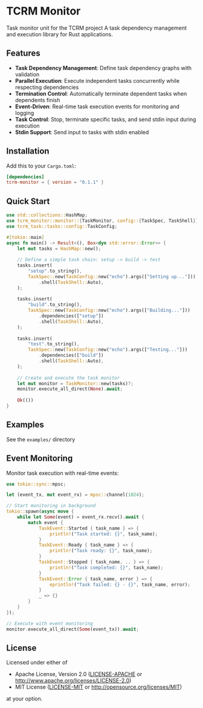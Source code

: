 # TCRM Monitor

Task monitor unit for the TCRM project
A task dependency management and execution library for Rust applications.

## Features
- **Task Dependency Management**: Define task dependency graphs with validation
- **Parallel Execution**: Execute independent tasks concurrently while respecting dependencies
- **Termination Control**: Automatically terminate dependent tasks when dependents finish
- **Event-Driven**: Real-time task execution events for monitoring and logging
- **Task Control**: Stop, terminate specific tasks, and send stdin input during execution
- **Stdin Support**: Send input to tasks with stdin enabled

## Installation

Add this to your `Cargo.toml`:

```toml
[dependencies]
tcrm-monitor = { version = "0.1.1" }

```

## Quick Start

```rust
use std::collections::HashMap;
use tcrm_monitor::monitor::{TaskMonitor, config::{TaskSpec, TaskShell}};
use tcrm_task::tasks::config::TaskConfig;

#[tokio::main]
async fn main() -> Result<(), Box<dyn std::error::Error>> {
    let mut tasks = HashMap::new();
    
    // Define a simple task chain: setup -> build -> test
    tasks.insert(
        "setup".to_string(),
        TaskSpec::new(TaskConfig::new("echo").args(["Setting up..."]))
            .shell(TaskShell::Auto),
    );
    
    tasks.insert(
        "build".to_string(),
        TaskSpec::new(TaskConfig::new("echo").args(["Building..."]))
            .dependencies(["setup"])
            .shell(TaskShell::Auto),
    );
    
    tasks.insert(
        "test".to_string(),
        TaskSpec::new(TaskConfig::new("echo").args(["Testing..."]))
            .dependencies(["build"])
            .shell(TaskShell::Auto),
    );
    
    // Create and execute the task monitor
    let mut monitor = TaskMonitor::new(tasks)?;
    monitor.execute_all_direct(None).await;
    
    Ok(())
}
```

## Examples
See the `examples/` directory

## Event Monitoring

Monitor task execution with real-time events:

```rust
use tokio::sync::mpsc;

let (event_tx, mut event_rx) = mpsc::channel(1024);

// Start monitoring in background
tokio::spawn(async move {
    while let Some(event) = event_rx.recv().await {
        match event {
            TaskEvent::Started { task_name } => {
                println!("Task started: {}", task_name);
            }
            TaskEvent::Ready { task_name } => {
                println!("Task ready: {}", task_name);
            }
            TaskEvent::Stopped { task_name, .. } => {
                println!("Task completed: {}", task_name);
            }
            TaskEvent::Error { task_name, error } => {
                eprintln!("Task failed: {} - {}", task_name, error);
            }
            _ => {}
        }
    }
});

// Execute with event monitoring
monitor.execute_all_direct(Some(event_tx)).await;
```

## License

Licensed under either of

- Apache License, Version 2.0 ([LICENSE-APACHE](LICENSE-APACHE) or http://www.apache.org/licenses/LICENSE-2.0)
- MIT License ([LICENSE-MIT](LICENSE-MIT) or http://opensource.org/licenses/MIT)

at your option.
